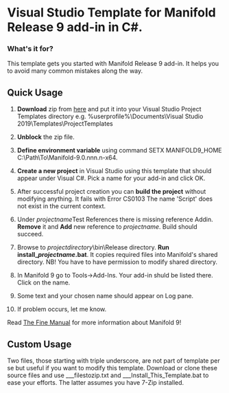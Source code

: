 # Visual Studio Template for Manifold Release 9 add-in in C#.

### What's it for?
This template gets you started with Manifold Release 9 add-in. It helps you to avoid many common mistakes along the way.


## Quick Usage

1. **Download** zip from [here](https://github.com/rkolka/Manifold-Release-9-Add-in-CSharp/blob/master/Manifold%20Release%209%20Add-in%20C%23.zip) and put it into your Visual Studio Project Templates directory e.g. %userprofile%\Documents\Visual Studio 2019\Templates\ProjectTemplates
2. **Unblock** the zip file.
3. **Define environment variable** using command SETX MANIFOLD9_HOME C:\Path\To\Manifold-9.0.nnn.n-x64.
4. **Create a new project** in Visual Studio using this template that should appear under Visual C#. Pick a name for your add-in and click OK. 
5. After successful project creation you can **build the project** without modifying anything. It fails with Error CS0103 The name 'Script' does not exist in the current context.
6. Under $projectname$Test References there is missing reference Addin. **Remove** it and **Add** new reference to *projectname*. Build should succeed.

7. Browse to *projectdirectory*\bin\Release directory. **Run install_*projectname*.bat**. It copies required files into Manifold's shared directory. NB! You have to have permission to modify shared directory. 
7. In Manifold 9 go to Tools->Add-Ins. Your add-in shuld be listed there. Click on the name.
8. Some text and your chosen name should appear on Log pane.
9. If problem occurs, let me know.

Read [The Fine Manual](http://www.manifold.net/doc/mfd9/) for more information about Manifold 9!

## Custom Usage

Two files, those starting with triple underscore, are not part of template per se but useful if you want to modify this template. Download or clone these source files and use ___filestozip.txt and ___Install_This_Template.bat to ease your efforts.
The latter assumes you have 7-Zip installed.
